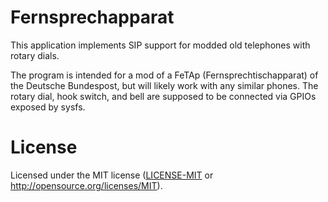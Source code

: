 # Fernsprechapparat

This application implements SIP support for modded old telephones with rotary
dials.

The program is intended for a mod of a FeTAp (Fernsprechtischapparat) of the
Deutsche Bundespost, but will likely work with any similar phones. The rotary
dial, hook switch, and bell are supposed to be connected via GPIOs exposed by
sysfs.

# License

Licensed under the MIT license ([LICENSE-MIT](LICENSE-MIT) or http://opensource.org/licenses/MIT).
